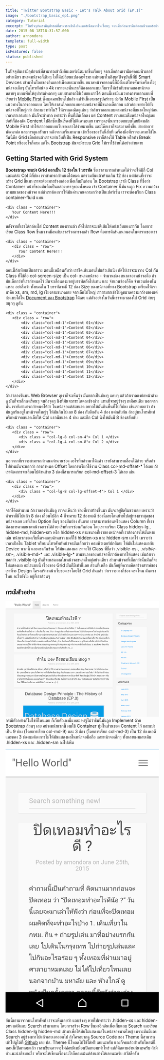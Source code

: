 ```yaml
---
title: "Twitter Bootstrap Basic - Let's Talk About Grid (EP.1)"
image: "./bootstrap_basic_ep1.png"
category: Tutorial
excerpt: "ในปัจจุบันเรามีอุปกรณ์ที่สามารถเข้าถึงอินเตอร์เน็ตมากขึ้นเรื่อยๆ จากเมื่อก่อนเรามีแค่คอมพิวเตอร์อย่างเดียว ขนาดหน้าจอก็เดิมๆ"
date: 2015-08-18T18:31:57.000
author: arnondora
templete: full-width
type: post
isFeatured: false
status: published
---
```


ในปัจจุบันเรามีอุปกรณ์ที่สามารถเข้าถึงอินเตอร์เน็ตมากขึ้นเรื่อยๆ จากเมื่อก่อนเรามีแค่คอมพิวเตอร์อย่างเดียว ขนาดหน้าจอก็เดิมๆ ไม่ได้เปลี่ยนแปลงอะไรมา แต่พอมาในถึงยุคปัจจุบันนี้ที่มี Smart Devices เข้ามาในโลกของอินเตอร์เน็ตเยอะมากขึ้น ขนาดหน้าจอตอนนี้ก็มีตั้งแต่โทรศัพท์เครื่องโง่ๆ หน้าจอเล็กๆ ยันโทรทัศน์จอ 4k เพราะฉะนั้นเราก็ต้องออกแบบเว็บเราให้เข้ากับขนาดของหน้าจอหลายๆ แบบเพื่อให้อุปกรณ์หลายๆ แบบสามารถใช้เว็บของเราได้
ตอนนี้เขามีแนวทางการออกแบบที่เรียกว่า [Mobile First][0] ซึ่งผมเคยเขียนไปแล้ว แต่วันนี้เอามาสรุปคร่าวๆ ล่ะกัน Mobile First เป็นแนวทางในการออกแบบ โดยให้เราสนใจออกแบบตามหน้าจอที่มีขนาดเล็กก่อน แล้วค่อยขยายไปยังหน้าจอที่ใหญ่กว่า ถ้าถามว่าทำไม? ให้เราลองคิดดูเล่นๆ ว่าถ้าเราออกแบบตามหน้าจอที่ขนาดใหญ่ก่อน เวลาเราเอามาย่อ มันก็จะลำบาก เพราะว่า พื้นที่มันเล็กลง แต่ Content เราเยอะเต็มหน้าจอใหญ่เลย ย่อทีก็ต้องตัด Content ไปอีกซึ่งเป็นเรื่องที่ไม่ดีเอาซะเลย เพราะฉะนั้นการออกแบบโดยยึดหลัก Mobile First ทำให้เราออกแบบเว็บของเราได้ง่ายมากขึ้น และโค๊ตเราก็จะสะอาดยิ่งขึ้น ง่ายต่อการพัฒนาต่อ และการดูแลรักษา
หลังจากเกริ่นมานาน เข้าเรื่องของวันนี้สักที เครื่องมือที่เราจะเอามาใช้ในวันนี้คือ Grid เมื่อก่อนถ้าเราจะทำเว็บที่เป็น Responsive เราก็ต้องใช้ Table หรือทำ Break Point หรืออะไรก็ตาม แต่ใน Bootstrap มันจะมีระบบ Grid ให้เราใช้ง่ายได้อย่างง่ายดาย

## Getting Started with Grid System
**Bootstrap จะแบ่ง Grid ออกเป็น 12 ช่องใน 1 บรรทัด** ซึ่งเราสามารถกำหนดได้ว่าจะให้มีกี่ Col และแต่ล่ะ Col มีกี่ช่อง เราสามารถกำหนดได้หมด แต่รวมกันแล้วห้ามเกิน 12 ช่อง
แต่ก่อนที่เราจะสร้าง Grid ขึ้นมา เราจะต้องมาสร้างกล่องเพื่อเก็บมันก่อน ใน Bootstrap เรามี Class ที่ชื่อว่า Container หน้าที่ของมันคือเป็นกล่องบรรจุของทั้งหมด เจ้า Container นี้มันจะถูก Fix ความกว้างตามขนาดของหน้าจอ แต่ถ้าเราต้องการให้มันคำนวณความกว้างเป็นเปอร์เซ็น เราจะต้องเรียก Class container-fluid แทน

    <div class = "container">
       Your Content Here!!!
    </div>

หลังจากที่เราได้กล่องใส่ Content ของเราแล้ว ถัดไปเราจะมาตีเส้นให้หน้าเว็บของเรากัน โดยการเรียก Class Row ขึ้นมา เหมือนกับเราสร้างตารางแล้ว Row คือการตีเส้นแนวนอนในตารางของเรา

    <div class = "container">
       <div class = "row">
          Your Content Here!!!
       </div>
    </div>

ตอนนี้ถ้าเทียบเป็นตาราง ตอนนี้เหมือนกับว่า เราขีดเส้นนอนไปแล้วเส้นนึง ถัดไปเราจะมาวาง Col กัน Class ที่ใช้คือ col-screen-size เป็น col- ขนาดหน้าจอ - จำนวนช่อง
ขนาดจองหน้าจอคือ ถ้ามันเล็กกว่าที่เรากำหนดไว้ มันจะเลื่อนลงมาอยู่บรรทัดถัดไปแทน และ จำนวนช่องก็คือ จำนวนช่องนั่นแหละ อย่าลืมว่า ทั้งหมดใน 1 บรรทัดจะมี 12 ช่อง
Size ของหน้าจอที่ทาง Bootstrap เตรียมให้เรามาคือ xs, sm, md, lg เรียงตามขนาดเลย จากเล็กไปใหญ่ เราสามาถเข้าไปดูขนาดความกว้างของแต่ล่ะแบบได้ใน [Document ของ Bootstrap][1] ได้เลย แต่ตัวอย่างในวันนี้เราจะมาลองใส่ Grid ง่ายๆ สนุกๆ ดูกัน

    <div class = "container">
       <div class = "row">
           <div class="col-md-1">Content 01</div>
           <div class="col-md-1">Content 02</div>
           <div class="col-md-1">Content 03</div>
           <div class="col-md-1">Content 04</div>
           <div class="col-md-1">Content 05</div>
           <div class="col-md-1">Content 06</div>
           <div class="col-md-1">Content 07</div>
           <div class="col-md-1">Content 08</div>
           <div class="col-md-1">Content 09</div>
           <div class="col-md-1">Content 10</div>
           <div class="col-md-1">Content 11</div>
           <div class="col-md-1">Content 12</div>
       </div>
    </div>

ถ้าเราลองรันบน Web Browser ดูเราก็จะเห็นว่า มันออกเป็นช่องๆ แคบๆ แล้วถ้าเราลองย่อหน้าต่างดู มันก็จะเล็กลงเรื่อนๆ จนถึงจุดๆ นึงที่มันจะกระโดดลงข้างล่าง แทนที่จะอยู่ข้างๆ เหมือนเดิม
นอกจากนั้น เรายังสามารถกำหนดได้ว่า ในหน้าจอแต่ล่ะขนาด อยากให้มันกินพื้นที่ไปกี่ช่อง เช่นเราบอกว่า ถ้ามันถูกรันอยูในหน้าจอใหญ่ๆ ให้มันกินไปเลย 8 ช่อง กับอีกอัน 4 ช่อง แต่กลับกัน ถ้าอยู่บนโทรศัพท์ หรือหน้าจอขนาดเล็กให้ Col แรกมีขนาด 4 ช่อง และอีก Col นึงให้มันมี 8 ช่องสลับกับ

    <div class = "container">
       <div class = "row">
          <div class = "col-lg-8 col-sm-4"> Col 1 </div>
          <div class = "col-lg-4 col-sm-8"> Col 2 </div>
       </div>
    </div>

นอกจากที่เราจะสามารถกำหนดจำนวนช่อง อะไรที่กล่าวมาได้แล้ว เรายังสามารถเลื่อนได้ด้วย หรือถ้าไปอ่านมันจะบอกว่า การกำหนด Offset โดยการเรียกใช้งาน Class col-md-offset-\* ได้เลย ถ้าเราต้องการจะเลื่อนไปด้านซ้าย 3 ช่องก็สามารถเรียก col-md-offset-3 ได้เลย เช่น

    <div class = "container">
       <div class = "row">
          <div class = "col-lg-8 col-lg-offset-4"> Col 1 </div>
       </div>
    </div>

จากโค๊ตด้านบน ถ้าเราลองรันมันดู เราจะเห็นว่า ช่องที่เราสร้างขึ้นมา มันจะอยู่ชิดริมขวาเลย เพราะว่า ตัวเราก็มีไปแล้ว 8 ช่อง เลื่อนไปอีก 4 ก็จะครบ 12 ช่องพอดี ช่องนี้เลยโดนย้ายไปอยู่ทางขวาสุดของหน้าจอเลย
มาที่เรื่อง Option อื่นๆ ของมันบ้าง อันแรก เราสามารถซ่อนหรือแสดง Column ที่เราต้องการตามขนาดหน้าจอเราได้ด้วย
เริ่มที่การซ่อนกันก่อน โดยเราจะเรียก Class hidden-lg , hidden-md, hidden-sm หรือ hidden-xs ตามขนาดที่เราของหน้าจอที่เราต้องการให้มันหาย เช่น หน้าแรกของเว็บนี้ตรงแถบด้านขวา ผมก็ใช้ hidden-xs และ hidden-sm เอาไว้ เพราะว่าเวลาเปิดใน Tablet หรือบนโทรศัพท์หน้าจอมันเล็กกว่า คอมพิวเตอร์ปกติเลย ให้มันไม่แสดงผลกับ Device พวกนี้
และตรงกันข้าม ให้มันแสดงผล เราจะใช้ Class ที่ชื่อว่า .visible-xs-_, .visible-sm-_, .visible-md-\* และ .visible-lg-\* ตามขนาดของหน้าจอที่เราต้องการให้แสดง เช่นถ้าเราบอกว่า .visible-lg มันก็จะแสดงผลในหน้าจอขนาดใหญ่อย่างเดียว ส่วนหน้าจอที่เล็กกว่านั้นมันก็จะไม่แสดงผล อะไรแบบนี้
เรื่องของ Grid มันก็มีเท่านี้เลย ส่วนที่เหลือ มันก็อยู่ที่ความคิดสร้างสรรค์ของเราที่จะ Design โครงสร้างหน้าเว็บของเราโดยใช้ Grid กันแล้ว ว่าเราจะวางกี่ช่อง ตรงไหน ดันตรงไหน อะไรยังไง อยู่ที่เราล้วนๆ

## กรณีตัวอย่าง
![web2-0-1](./web2-0-1.png)
กรณีตัวอย่างก็ไม่ใช่ที่ไหนเลย ก็เว็บตัวเองนี่แหละ หารู้ไม่ว่าธีมนี้มันถูก Implement ด้วย Bootstrap ล้วนๆ เลย อย่างหน้าแรกนี้ ผมใช้ Container หุ้มในส่วนของ Content ไว้ และแบ่งเป็น  9 ช่อง (โดยการเรียก col-md-9)  และ 3 ช่อง (โดยการเรียก col-md-3) เป็น 12 ช่องพอดี และของ 3 ช่องผมต้องการไม่ให้มันแสดงผลในหน้าจอมือถือ และหน้าจอเล็กๆ ทั้งหลายผมเลยเติม .hidden-xs และ .hidden-sm ลงไปเพิ่ม

![web2-0-phone](./web2-0-phone.png)

อันนี้เอามาจากบนโทรศัพท์ เราจะเห็นเลยว่า แถบข้างๆ หายไปเพราะว่า .hidden-xs และ hidden-sm แต่มีแถบ Search เข้ามาแทน โดยการสร้าง Row ขึ้นมาอีกอันเพื่อเก็บแถบ Search และเรียก Class hidden-lg hidden-md เข้ามาเพื่อให้มันไม่แสดงผลในหน้าจอขนาดใหญ่ เพราะมันมีแถบ Search อยู่ข้างขวาไปแล้วเลยเอาออกไป
ถ้าใครอยากดู Source Code ของ Theme นี้สามารถ เข้าไปดูได้ที่ [Github][4] เลย
ปล. Theme นี้โหลดไปใช้ได้ฟรี เลยนะครับ
และก็จบแล้วสำหรับโพสต์นี้ ตอนนี้เปิดเทอมแล้ว เวลาเขียนอาจจะไม่ค่อยมีเหมือนปิดเทอมเท่าไหร่ แต่ก็ติดตามอ่านกันนะครับ  ถ้ามีคำแนะนำติชมอะไร หรือจะให้เขียนเรื่องอะไรก็คอมเม้นต์ด้านล่างได้เลยนะครับ สวัสดีครับ


[0]: http://www.arnondora.in.th/whysmalltolargeresponsive/
[1]: http://getbootstrap.com/css/#grid
[4]: https://github.com/arnondora/wordpress-paper-theme
